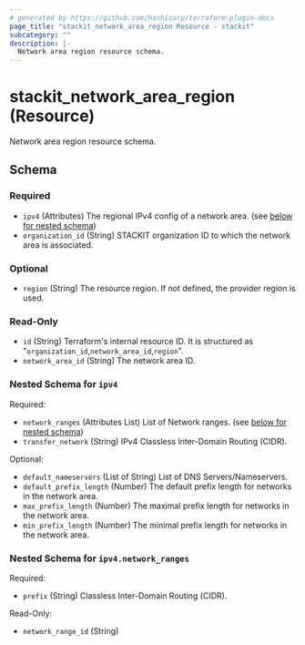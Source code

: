 ```yaml
---
# generated by https://github.com/hashicorp/terraform-plugin-docs
page_title: "stackit_network_area_region Resource - stackit"
subcategory: ""
description: |-
  Network area region resource schema.
---
```


# stackit_network_area_region (Resource)

Network area region resource schema.



<!-- schema generated by tfplugindocs -->
## Schema

### Required

- `ipv4` (Attributes) The regional IPv4 config of a network area. (see [below for nested schema](#nestedatt--ipv4))
- `organization_id` (String) STACKIT organization ID to which the network area is associated.

### Optional

- `region` (String) The resource region. If not defined, the provider region is used.

### Read-Only

- `id` (String) Terraform's internal resource ID. It is structured as "`organization_id`,`network_area_id`,`region`".
- `network_area_id` (String) The network area ID.

<a id="nestedatt--ipv4"></a>
### Nested Schema for `ipv4`

Required:

- `network_ranges` (Attributes List) List of Network ranges. (see [below for nested schema](#nestedatt--ipv4--network_ranges))
- `transfer_network` (String) IPv4 Classless Inter-Domain Routing (CIDR).

Optional:

- `default_nameservers` (List of String) List of DNS Servers/Nameservers.
- `default_prefix_length` (Number) The default prefix length for networks in the network area.
- `max_prefix_length` (Number) The maximal prefix length for networks in the network area.
- `min_prefix_length` (Number) The minimal prefix length for networks in the network area.

<a id="nestedatt--ipv4--network_ranges"></a>
### Nested Schema for `ipv4.network_ranges`

Required:

- `prefix` (String) Classless Inter-Domain Routing (CIDR).

Read-Only:

- `network_range_id` (String)
